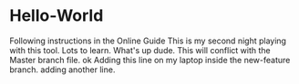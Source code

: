 # Hello-World
Following instructions in the Online Guide
This is my second night playing with this tool. Lots to learn. What's up dude. This will conflict with the Master branch file.
ok
Adding this line on my laptop inside the new-feature branch. 
adding another line.
